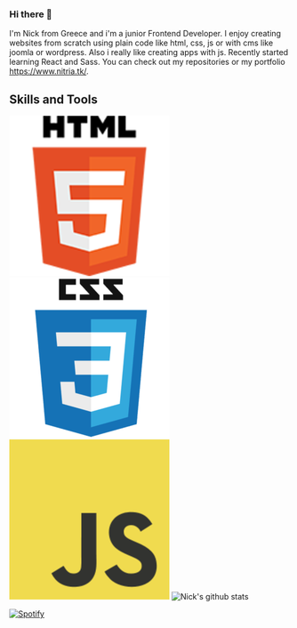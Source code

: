 ### Hi there 👋
I'm Nick from Greece and i'm a junior Frontend Developer. I enjoy creating websites from scratch using plain code like html, css, js or with cms like joomla or wordpress. Also i really like creating apps with js. Recently started learning React and Sass. You can check out my repositories or my portfolio https://www.nitria.tk/.

## Skills and Tools
![alt html5 height='50'](https://raw.githubusercontent.com/github/explore/80688e429a7d4ef2fca1e82350fe8e3517d3494d/topics/html/html.png)
![alt css3](https://raw.githubusercontent.com/github/explore/80688e429a7d4ef2fca1e82350fe8e3517d3494d/topics/css/css.png)
![alt javascript](https://raw.githubusercontent.com/github/explore/80688e429a7d4ef2fca1e82350fe8e3517d3494d/topics/javascript/javascript.png)
![Nick's github stats](https://github-readme-stats.nitria.vercel.app/api?username=nitria)

[![Spotify](https://novatorem.nitria.vercel.app/api/spotify)](https://open.spotify.com/user/21fxlnpcy2qepljky3c65g7yq)
<!--
**nitria/nitria** is a ✨ _special_ ✨ repository because its `README.md` (this file) appears on your GitHub profile.

Here are some ideas to get you started:

- 🔭 I’m currently working on ...
- 🌱 I’m currently learning ...
- 👯 I’m looking to collaborate on ...
- 🤔 I’m looking for help with ...
- 💬 Ask me about ...
- 📫 How to reach me: ...
- 😄 Pronouns: ...
- ⚡ Fun fact: ...
-->
